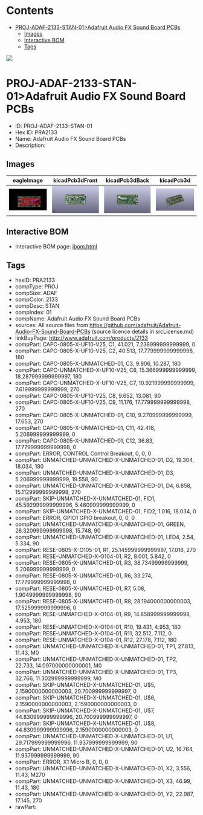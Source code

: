 



Contents
========

* [PROJ-ADAF-2133-STAN-01>Adafruit Audio FX Sound Board PCBs](#proj-adaf-2133-stan-01adafruit-audio-fx-sound-board-pcbs)
	* [Images](#images)
	* [Interactive BOM](#interactive-bom)
	* [Tags](#tags)
  
![][im]
# PROJ-ADAF-2133-STAN-01>Adafruit Audio FX Sound Board PCBs

- ID: PROJ-ADAF-2133-STAN-01
- Hex ID: PRA2133
- Name: Adafruit Audio FX Sound Board PCBs
- Description: 

## Images
  
  

|eagleImage|kicadPcb3dFront|kicadPcb3dBack|kicadPcb3d|
| :---: | :---: | :---: | :---: |
|[![eagleImage](eagleImage_140.png)](eagleImage_600.png)|[![kicadPcb3dFront](kicadPcb3dFront_140.png)](kicadPcb3dFront_600.png)|[![kicadPcb3dBack](kicadPcb3dBack_140.png)](kicadPcb3dBack_600.png)|[![kicadPcb3d](kicadPcb3d_140.png)](kicadPcb3d_600.png)|

## Interactive BOM

- Interactive BOM page: [ibom.html](kicad/bom/ibom.html)

## Tags

- hexID: PRA2133
- oompType: PROJ
- oompSize: ADAF
- oompColor: 2133
- oompDesc: STAN
- oompIndex: 01
- oompName: Adafruit Audio FX Sound Board PCBs
- sources: All source files from https://github.com/adafruit/Adafruit-Audio-FX-Sound-Board-PCBs (source licence details in srcLicense.md)
- linkBuyPage: http://www.adafruit.com/products/2133
- oompPart: CAPC-0805-X-UF10-V25, C1, 41.021, 7.238999999999999, 0
- oompPart: CAPC-0805-X-UF10-V25, C2, 40.513, 17.779999999999998, 180
- oompPart: CAPC-0805-X-UNMATCHED-01, C3, 9.906, 10.287, 180
- oompPart: CAPC-UNMATCHED-X-UF10-V25, C6, 15.366999999999999, 18.287999999999997, 180
- oompPart: CAPC-UNMATCHED-X-UF10-V25, C7, 10.921999999999999, 7.619999999999999, 270
- oompPart: CAPC-0805-X-UF10-V25, C8, 9.652, 13.081, 90
- oompPart: CAPC-0805-X-UF10-V25, C9, 11.176, 17.779999999999998, 270
- oompPart: CAPC-0805-X-UNMATCHED-01, C10, 9.270999999999999, 17.653, 270
- oompPart: CAPC-0805-X-UNMATCHED-01, C11, 42.418, 5.206999999999999, 0
- oompPart: CAPC-0805-X-UNMATCHED-01, C12, 36.83, 17.779999999999998, 0
- oompPart: ERROR, CONTROL Control Breakout, 0, 0, 0
- oompPart: UNMATCHED-UNMATCHED-X-UNMATCHED-01, D2, 19.304, 18.034, 180
- oompPart: UNMATCHED-UNMATCHED-X-UNMATCHED-01, D3, 5.206999999999999, 19.558, 90
- oompPart: UNMATCHED-UNMATCHED-X-UNMATCHED-01, D4, 6.858, 15.112999999999998, 270
- oompPart: SKIP-UNMATCHED-X-UNMATCHED-01, FID1, 45.592999999999996, 5.460999999999999, 0
- oompPart: SKIP-UNMATCHED-X-UNMATCHED-01, FID2, 1.016, 18.034, 0
- oompPart: ERROR, GPIO1 GPIO breakout, 0, 0, 0
- oompPart: UNMATCHED-UNMATCHED-X-UNMATCHED-01, GREEN, 28.320999999999998, 15.748, 90
- oompPart: UNMATCHED-UNMATCHED-X-UNMATCHED-01, LED4, 2.54, 5.334, 90
- oompPart: RESE-0805-X-O105-01, R1, 25.145999999999997, 17.018, 270
- oompPart: RESE-UNMATCHED-X-O104-01, R2, 8.001, 5.842, 0
- oompPart: RESE-0805-X-UNMATCHED-01, R3, 38.73499999999999, 5.206999999999999, 0
- oompPart: RESE-0805-X-UNMATCHED-01, R6, 33.274, 17.779999999999998, 0
- oompPart: RESE-0805-X-UNMATCHED-01, R7, 5.08, 1.9049999999999998, 90
- oompPart: RESE-0805-X-UNMATCHED-01, R8, 28.194000000000003, 17.525999999999996, 0
- oompPart: RESE-UNMATCHED-X-O104-01, R9, 14.858999999999998, 4.953, 180
- oompPart: RESE-UNMATCHED-X-O104-01, R10, 19.431, 4.953, 180
- oompPart: RESE-UNMATCHED-X-O104-01, R11, 32.512, 7.112, 0
- oompPart: RESE-UNMATCHED-X-O104-01, R12, 27.178, 7.112, 180
- oompPart: UNMATCHED-UNMATCHED-X-UNMATCHED-01, TP1, 27.813, 11.43, M0
- oompPart: UNMATCHED-UNMATCHED-X-UNMATCHED-01, TP2, 22.733, 14.097000000000001, M0
- oompPart: UNMATCHED-UNMATCHED-X-UNMATCHED-01, TP3, 32.766, 11.302999999999999, M0
- oompPart: SKIP-UNMATCHED-X-UNMATCHED-01, U$5, 2.1590000000000003, 20.700999999999997, 0
- oompPart: SKIP-UNMATCHED-X-UNMATCHED-01, U$6, 2.1590000000000003, 2.1590000000000003, 0
- oompPart: SKIP-UNMATCHED-X-UNMATCHED-01, U$7, 44.830999999999996, 20.700999999999997, 0
- oompPart: SKIP-UNMATCHED-X-UNMATCHED-01, U$8, 44.830999999999996, 2.1590000000000003, 0
- oompPart: UNMATCHED-UNMATCHED-X-UNMATCHED-01, U1, 29.717999999999996, 11.937999999999999, 90
- oompPart: UNMATCHED-UNMATCHED-X-UNMATCHED-01, U2, 16.764, 11.937999999999999, 90
- oompPart: ERROR, X1 Micro B, 0, 0, 0
- oompPart: UNMATCHED-UNMATCHED-X-UNMATCHED-01, X2, 3.556, 11.43, M270
- oompPart: UNMATCHED-UNMATCHED-X-UNMATCHED-01, X3, 46.99, 11.43, 180
- oompPart: UNMATCHED-UNMATCHED-X-UNMATCHED-01, Y2, 22.987, 17.145, 270
- rawPart: 



[im]: kicadPcb3d_450.png
